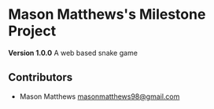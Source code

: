 # Mason Matthews's Milestone Project

**Version 1.0.0**
A web based snake game

## Contributors
- Mason Matthews <masonmatthews98@gmail.com>
